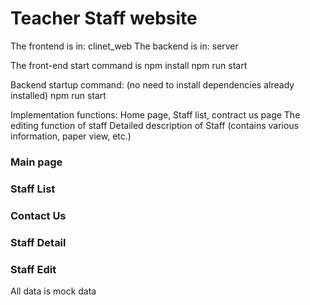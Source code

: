 # Teacher Staff website

The frontend is in: clinet_web
The backend is in: server

The front-end start command is
npm install
npm run start

Backend startup command: (no need to install dependencies already installed)
npm run start

Implementation functions:
Home page, Staff list, contract us page
The editing function of staff
Detailed description of Staff (contains various information, paper view, etc.)
### Main page

### Staff List
### Contact Us
### Staff Detail
### Staff Edit
All data is mock data
